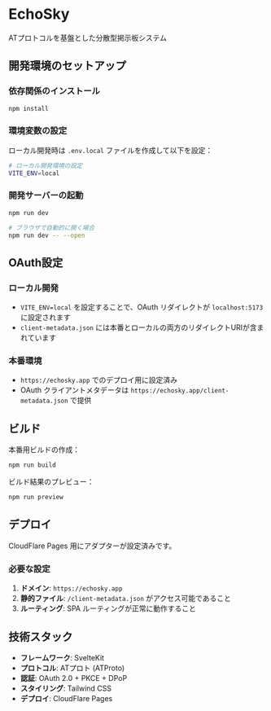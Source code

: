 # EchoSky

ATプロトコルを基盤とした分散型掲示板システム

## 開発環境のセットアップ

### 依存関係のインストール

```sh
npm install
```

### 環境変数の設定

ローカル開発時は `.env.local` ファイルを作成して以下を設定：

```sh
# ローカル開発環境の設定
VITE_ENV=local
```

### 開発サーバーの起動

```sh
npm run dev

# ブラウザで自動的に開く場合
npm run dev -- --open
```

## OAuth設定

### ローカル開発

- `VITE_ENV=local` を設定することで、OAuth リダイレクトが `localhost:5173` に設定されます
- `client-metadata.json` には本番とローカルの両方のリダイレクトURIが含まれています

### 本番環境

- `https://echosky.app` でのデプロイ用に設定済み
- OAuth クライアントメタデータは `https://echosky.app/client-metadata.json` で提供

## ビルド

本番用ビルドの作成：

```sh
npm run build
```

ビルド結果のプレビュー：

```sh
npm run preview
```

## デプロイ

CloudFlare Pages 用にアダプターが設定済みです。

### 必要な設定

1. **ドメイン**: `https://echosky.app`
2. **静的ファイル**: `/client-metadata.json` がアクセス可能であること
3. **ルーティング**: SPA ルーティングが正常に動作すること

## 技術スタック

- **フレームワーク**: SvelteKit
- **プロトコル**: ATプロト (ATProto)
- **認証**: OAuth 2.0 + PKCE + DPoP
- **スタイリング**: Tailwind CSS
- **デプロイ**: CloudFlare Pages
